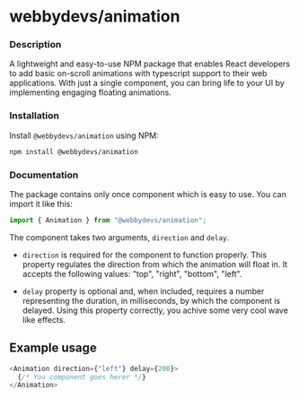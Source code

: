 # webbydevs/animation

### Description

A lightweight and easy-to-use NPM package that enables React developers to add basic on-scroll animations with typescript support to their web applications. With just a single component, you can bring life to your UI by implementing engaging floating animations.

### Installation

Install `@webbydevs/animation` using NPM:

```bash
npm install @webbydevs/animation
```

### Documentation

The package contains only once component which is easy to use.
You can import it like this:

```javascript
import { Animation } from "@webbydevs/animation";
```

The component takes two arguments, `direction` and `delay`.

- `direction` is required for the component to function properly. This property regulates the direction from which the animation will float in. It accepts the following values: "top", "right", "bottom", "left".

* `delay` property is optional and, when included, requires a number representing the duration, in milliseconds, by which the component is delayed. Using this property correctly, you achive some very cool wave like effects.

## Example usage

```javascript
<Animation direction={"left"} delay={200}>
  {/* You component goes herer */}
</Animation>
```
